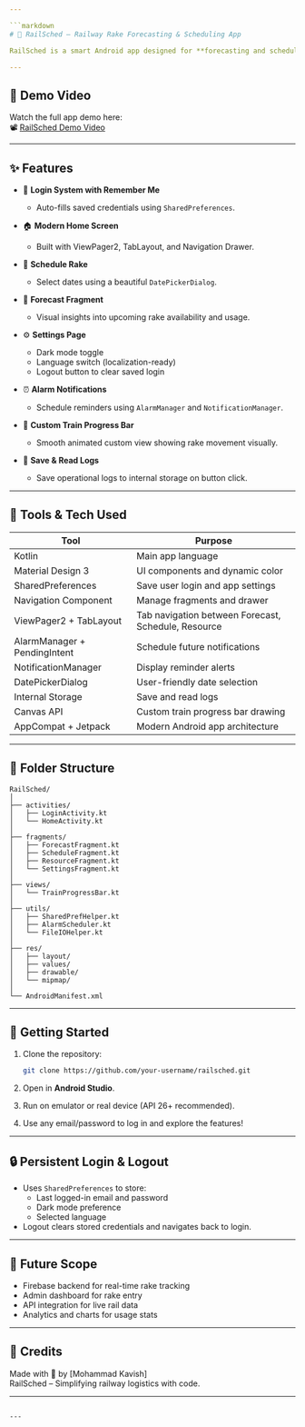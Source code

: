 ```yaml
---

```markdown
# 🚆 RailSched – Railway Rake Forecasting & Scheduling App

RailSched is a smart Android app designed for **forecasting and scheduling railway rakes**. It helps railway planners and operators improve rake utilization, reduce delays, and manage resources efficiently with modern tools and a clean UI built using **Material Design 3**.

---
```


## 🎥 Demo Video

Watch the full app demo here:  
📽️ [RailSched Demo Video](https://drive.google.com/file/d/1PiqPMoGB9ggq5W1SmmHF-Bztc0xzF5YL/view?usp=sharing)

---

## ✨ Features

- 🔐 **Login System with Remember Me**
  - Auto-fills saved credentials using `SharedPreferences`.

- 🏠 **Modern Home Screen**
  - Built with ViewPager2, TabLayout, and Navigation Drawer.

- 📅 **Schedule Rake**
  - Select dates using a beautiful `DatePickerDialog`.

- 🔮 **Forecast Fragment**
  - Visual insights into upcoming rake availability and usage.

- ⚙️ **Settings Page**
  - Dark mode toggle
  - Language switch (localization-ready)
  - Logout button to clear saved login

- ⏰ **Alarm Notifications**
  - Schedule reminders using `AlarmManager` and `NotificationManager`.

- 🚉 **Custom Train Progress Bar**
  - Smooth animated custom view showing rake movement visually.

- 💾 **Save & Read Logs**
  - Save operational logs to internal storage on button click.

---

## 🧰 Tools & Tech Used

| Tool | Purpose |
|------|---------|
| Kotlin | Main app language |
| Material Design 3 | UI components and dynamic color |
| SharedPreferences | Save user login and app settings |
| Navigation Component | Manage fragments and drawer |
| ViewPager2 + TabLayout | Tab navigation between Forecast, Schedule, Resource |
| AlarmManager + PendingIntent | Schedule future notifications |
| NotificationManager | Display reminder alerts |
| DatePickerDialog | User-friendly date selection |
| Internal Storage | Save and read logs |
| Canvas API | Custom train progress bar drawing |
| AppCompat + Jetpack | Modern Android app architecture |

---

## 📁 Folder Structure

```
RailSched/
│
├── activities/
│   ├── LoginActivity.kt
│   └── HomeActivity.kt
│
├── fragments/
│   ├── ForecastFragment.kt
│   ├── ScheduleFragment.kt
│   ├── ResourceFragment.kt
│   └── SettingsFragment.kt
│
├── views/
│   └── TrainProgressBar.kt
│
├── utils/
│   ├── SharedPrefHelper.kt
│   ├── AlarmScheduler.kt
│   └── FileIOHelper.kt
│
├── res/
│   ├── layout/
│   ├── values/
│   ├── drawable/
│   └── mipmap/
│
└── AndroidManifest.xml
```

---

## 🚀 Getting Started

1. Clone the repository:
   ```bash
   git clone https://github.com/your-username/railsched.git
   ```

2. Open in **Android Studio**.

3. Run on emulator or real device (API 26+ recommended).

4. Use any email/password to log in and explore the features!

---

## 🔒 Persistent Login & Logout

- Uses `SharedPreferences` to store:
  - Last logged-in email and password
  - Dark mode preference
  - Selected language
- Logout clears stored credentials and navigates back to login.

---

## 📌 Future Scope

- Firebase backend for real-time rake tracking
- Admin dashboard for rake entry
- API integration for live rail data
- Analytics and charts for usage stats

---

## 🙌 Credits

Made with 💙 by [Mohammad Kavish]  
RailSched – Simplifying railway logistics with code.

---

```

---

